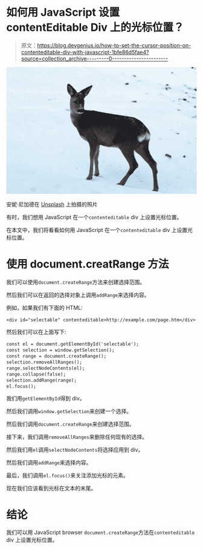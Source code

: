 # 如何用 JavaScript 设置 contentEditable Div 上的光标位置？

> 原文：<https://blog.devgenius.io/how-to-set-the-cursor-position-on-contenteditable-div-with-javascript-1bfe86d5fae4?source=collection_archive---------0----------------------->

![](img/ae5496c2945b61c06972696d7a40b0c5.png)

安妮·尼加德在 [Unsplash](https://unsplash.com?utm_source=medium&utm_medium=referral) 上拍摄的照片

有时，我们想用 JavaScript 在一个`contenteditable` div 上设置光标位置。

在本文中，我们将看看如何用 JavaScript 在一个`contenteditable` div 上设置光标位置。

# 使用 document.creatRange 方法

我们可以使用`document.createRange`方法来创建选择范围。

然后我们可以在返回的选择对象上调用`addRange`来选择内容。

例如，如果我们有下面的 HTML:

```
<div id="selectable" contenteditable>http://example.com/page.htm</div>
```

然后我们可以在上面写下:

```
const el = document.getElementById('selectable');
const selection = window.getSelection();
const range = document.createRange();
selection.removeAllRanges();
range.selectNodeContents(el);
range.collapse(false);
selection.addRange(range);
el.focus();
```

我们用`getElementById`得到 div。

然后我们调用`window.getSelection`来创建一个选择。

然后我们调用`document.createRange`来创建选择范围。

接下来，我们调用`removeAllRanges`来删除任何现有的选择。

然后我们用`el`调用`selectNodeContents`将选择应用到 div。

然后我们调用`addRange`来选择内容。

最后，我们调用`el.focus()`来关注添加光标的元素。

现在我们应该看到光标在文本的末尾。

# 结论

我们可以用 JavaScript browser `document.createRange`方法在`contenteditable` div 上设置光标位置。